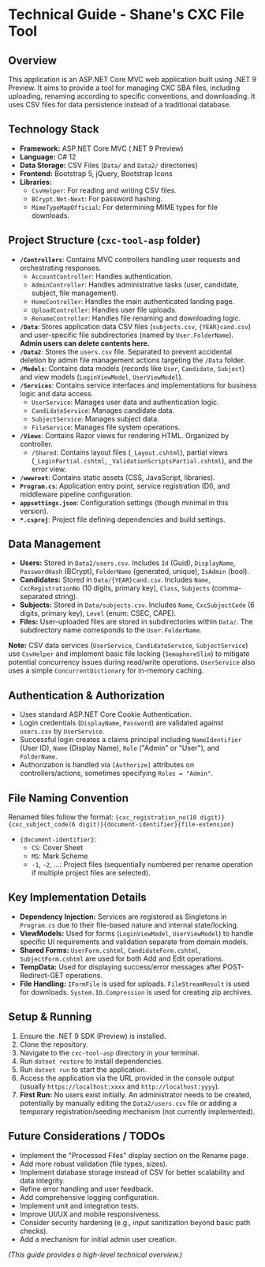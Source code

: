 # Technical Guide - Shane's CXC File Tool

## Overview

This application is an ASP.NET Core MVC web application built using .NET 9 Preview. It aims to provide a tool for managing CXC SBA files, including uploading, renaming according to specific conventions, and downloading. It uses CSV files for data persistence instead of a traditional database.

## Technology Stack

*   **Framework:** ASP.NET Core MVC (.NET 9 Preview)
*   **Language:** C# 12
*   **Data Storage:** CSV Files (`Data/` and `Data2/` directories)
*   **Frontend:** Bootstrap 5, jQuery, Bootstrap Icons
*   **Libraries:**
    *   `CsvHelper`: For reading and writing CSV files.
    *   `BCrypt.Net-Next`: For password hashing.
    *   `MimeTypeMapOfficial`: For determining MIME types for file downloads.

## Project Structure (`cxc-tool-asp` folder)

*   **`/Controllers`**: Contains MVC controllers handling user requests and orchestrating responses.
    *   `AccountController`: Handles authentication.
    *   `AdminController`: Handles administrative tasks (user, candidate, subject, file management).
    *   `HomeController`: Handles the main authenticated landing page.
    *   `UploadController`: Handles user file uploads.
    *   `RenameController`: Handles file renaming and downloading logic.
*   **`/Data`**: Stores application data CSV files (`subjects.csv`, `{YEAR}cand.csv`) and user-specific file subdirectories (named by `User.FolderName`). **Admin users can delete contents here.**
*   **`/Data2`**: Stores the `users.csv` file. Separated to prevent accidental deletion by admin file management actions targeting the `/Data` folder.
*   **`/Models`**: Contains data models (records like `User`, `Candidate`, `Subject`) and view models (`LoginViewModel`, `UserViewModel`).
*   **`/Services`**: Contains service interfaces and implementations for business logic and data access.
    *   `UserService`: Manages user data and authentication logic.
    *   `CandidateService`: Manages candidate data.
    *   `SubjectService`: Manages subject data.
    *   `FileService`: Manages file system operations.
*   **`/Views`**: Contains Razor views for rendering HTML. Organized by controller.
    *   `/Shared`: Contains layout files (`_Layout.cshtml`), partial views (`_LoginPartial.cshtml`, `_ValidationScriptsPartial.cshtml`), and the error view.
*   **`/wwwroot`**: Contains static assets (CSS, JavaScript, libraries).
*   **`Program.cs`**: Application entry point, service registration (DI), and middleware pipeline configuration.
*   **`appsettings.json`**: Configuration settings (though minimal in this version).
*   **`*.csproj`**: Project file defining dependencies and build settings.

## Data Management

*   **Users:** Stored in `Data2/users.csv`. Includes `Id` (Guid), `DisplayName`, `PasswordHash` (BCrypt), `FolderName` (generated, unique), `IsAdmin` (bool).
*   **Candidates:** Stored in `Data/{YEAR}cand.csv`. Includes `Name`, `CxcRegistrationNo` (10 digits, primary key), `Class`, `Subjects` (comma-separated string).
*   **Subjects:** Stored in `Data/subjects.csv`. Includes `Name`, `CxcSubjectCode` (6 digits, primary key), `Level` (enum: CSEC, CAPE).
*   **Files:** User-uploaded files are stored in subdirectories within `Data/`. The subdirectory name corresponds to the `User.FolderName`.

**Note:** CSV data services (`UserService`, `CandidateService`, `SubjectService`) use `CsvHelper` and implement basic file locking (`SemaphoreSlim`) to mitigate potential concurrency issues during read/write operations. `UserService` also uses a simple `ConcurrentDictionary` for in-memory caching.

## Authentication & Authorization

*   Uses standard ASP.NET Core Cookie Authentication.
*   Login credentials (`DisplayName`, `Password`) are validated against `users.csv` by `UserService`.
*   Successful login creates a claims principal including `NameIdentifier` (User ID), `Name` (Display Name), `Role` ("Admin" or "User"), and `FolderName`.
*   Authorization is handled via `[Authorize]` attributes on controllers/actions, sometimes specifying `Roles = "Admin"`.

## File Naming Convention

Renamed files follow the format:
`{cxc_registration_no(10 digit)}{cxc_subject_code(6 digit)}{document-identifier}{file-extension}`

*   `{document-identifier}`:
    *   `CS`: Cover Sheet
    *   `MS`: Mark Scheme
    *   `-1`, `-2`, ...: Project files (sequentially numbered per rename operation if multiple project files are selected).

## Key Implementation Details

*   **Dependency Injection:** Services are registered as Singletons in `Program.cs` due to their file-based nature and internal state/locking.
*   **ViewModels:** Used for forms (`LoginViewModel`, `UserViewModel`) to handle specific UI requirements and validation separate from domain models.
*   **Shared Forms:** `UserForm.cshtml`, `CandidateForm.cshtml`, `SubjectForm.cshtml` are used for both Add and Edit operations.
*   **TempData:** Used for displaying success/error messages after POST-Redirect-GET operations.
*   **File Handling:** `IFormFile` is used for uploads. `FileStreamResult` is used for downloads. `System.IO.Compression` is used for creating zip archives.

## Setup & Running

1.  Ensure the .NET 9 SDK (Preview) is installed.
2.  Clone the repository.
3.  Navigate to the `cxc-tool-asp` directory in your terminal.
4.  Run `dotnet restore` to install dependencies.
5.  Run `dotnet run` to start the application.
6.  Access the application via the URL provided in the console output (usually `https://localhost:xxxx` and `http://localhost:yyyy`).
7.  **First Run:** No users exist initially. An administrator needs to be created, potentially by manually editing the `Data2/users.csv` file or adding a temporary registration/seeding mechanism (not currently implemented).

## Future Considerations / TODOs

*   Implement the "Processed Files" display section on the Rename page.
*   Add more robust validation (file types, sizes).
*   Implement database storage instead of CSV for better scalability and data integrity.
*   Refine error handling and user feedback.
*   Add comprehensive logging configuration.
*   Implement unit and integration tests.
*   Improve UI/UX and mobile responsiveness.
*   Consider security hardening (e.g., input sanitization beyond basic path checks).
*   Add a mechanism for initial admin user creation.

*(This guide provides a high-level technical overview.)*
